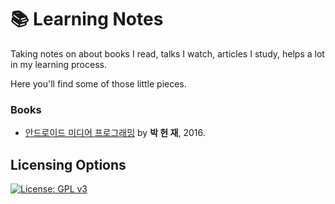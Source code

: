# :books: Learning Notes

Taking notes on about books I read, talks I watch, articles I study, helps a lot in my learning process.

Here you'll find some of those little pieces.

### Books

* [안드로이드 미디어 프로그래밍](books/android-media-programming.md) by **박 헌 재**, 2016.



## Licensing Options
[![License: GPL v3](https://img.shields.io/badge/License-GPLv3-blue.svg)](https://www.gnu.org/licenses/gpl-3.0)
